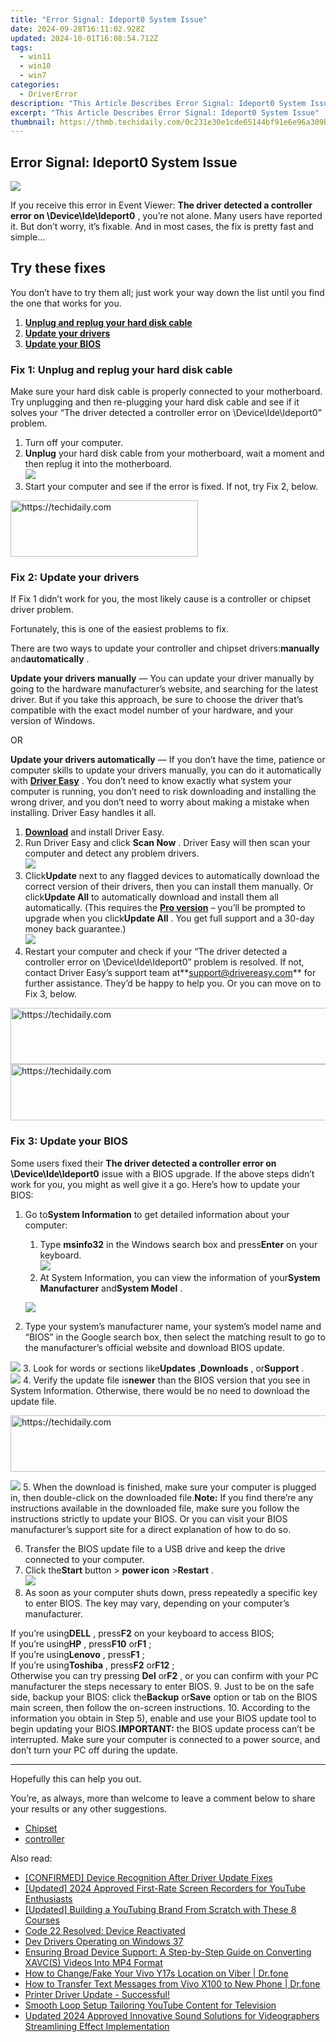 ```yaml
---
title: "Error Signal: Ideport0 System Issue"
date: 2024-09-28T16:11:02.928Z
updated: 2024-10-01T16:08:54.712Z
tags:
  - win11
  - win10
  - win7
categories:
  - DriverError
description: "This Article Describes Error Signal: Ideport0 System Issue"
excerpt: "This Article Describes Error Signal: Ideport0 System Issue"
thumbnail: https://thmb.techidaily.com/0c231e30e1cde65144bf91e6e96a309bb581e79a51b0603eaf2331d2401d5ca6.jpg
---
```


## Error Signal: Ideport0 System Issue

![](https://images.drivereasy.com/wp-content/uploads/2018/08/img_5b8639e7131c7.png)

 If you receive this error in Event Viewer: **The driver detected a controller error on \\Device\\Ide\\Ideport0** , you’re not alone.  Many users have reported it. But don’t worry, it’s fixable. And in most cases, the fix is pretty fast and simple…

## Try these fixes

 You don’t have to try them all; just work your way down the list until you find the one that works for you.

1. [**Unplug and replug your hard disk cable**](https://pish-posh-baby.sjv.io/g1jg15)
2. [**Update your drivers**](https://appsumo.8odi.net/gmezyk)
3. [**Update your BIOS**](https://tidio.pxf.io/9grog5)

### Fix 1: Unplug and replug your hard disk cable

 Make sure your hard disk cable is properly connected to your motherboard. Try unplugging and then re-plugging your hard disk cable and see if it solves your “The driver detected a controller error on \\Device\\Ide\\Ideport0” problem.

1. Turn off your computer.
2. **Unplug** your hard disk cable from your motherboard, wait a moment and then replug it into the motherboard.  
![](https://images.drivereasy.com/wp-content/uploads/2018/11/img_5bf7a3ca9a5a8-300x280.jpg)
3. Start your computer and see if the error is fixed. If not, try Fix 2, below.

<!-- affiliate ads begin -->
<a href="https://aligracehair.sjv.io/c/5597632/2135355/19272" target="_top" id="2135355">
  <img src="//a.impactradius-go.com/display-ad/19272-2135355" border="0" alt="https://techidaily.com" width="300" height="90"/>
</a>
<img height="0" width="0" src="https://aligracehair.sjv.io/i/5597632/2135355/19272" style="position:absolute;visibility:hidden;" border="0" />
<!-- affiliate ads end -->

### Fix 2: Update your drivers

 If Fix 1 didn’t work for you, the most likely cause is a controller or chipset driver problem.

Fortunately, this is one of the easiest problems to fix.

 There are two ways to update your controller and chipset drivers:**manually** and**automatically** .

**Update your drivers manually** — You can update your driver manually by going to the hardware manufacturer’s website, and searching for the latest driver. But if you take this approach, be sure to choose the driver that’s compatible with the exact model number of your hardware, and your version of Windows.

OR

**Update your drivers automatically** — If you don’t have the time, patience or computer skills to update your drivers manually, you can do it automatically with **[Driver Easy](https://tools.techidaily.com/drivereasy/download/)**  . You don’t need to know exactly what system your computer is running, you don’t need to risk downloading and installing the wrong driver, and you don’t need to worry about making a mistake when installing. Driver Easy handles it all.

1. **[Download](https://tools.techidaily.com/drivereasy/download/)**  and install Driver Easy.
2. Run Driver Easy and click **Scan Now** . Driver Easy will then scan your computer and detect any problem drivers.  
![](https://images.drivereasy.com/wp-content/uploads/2018/09/img_5b920d759d33e.jpg)
3. Click**Update** next to any flagged devices to automatically download the correct version of their drivers, then you can install them manually. Or click**Update All** to automatically download and install them all automatically. (This requires the **[Pro version](https://tools.techidaily.com/drivereasy/download/)**  – you’ll be prompted to upgrade when you click**Update All** . You get full support and a 30-day money back guarantee.)  
![](https://images.drivereasy.com/wp-content/uploads/2018/09/img_5b920e62afcac.jpg)
4. Restart your computer and check if your “The driver detected a controller error on \\Device\\Ide\\Ideport0” problem is resolved. If not, contact Driver Easy’s support team at**<support@drivereasy.com>** for further assistance. They’d be happy to help you. Or you can move on to Fix 3, below.

<!-- affiliate ads begin -->
<a href="https://appsumo.8odi.net/c/5597632/2151893/7443" target="_top" id="2151893">
  <img src="//a.impactradius-go.com/display-ad/7443-2151893" border="0" alt="https://techidaily.com" width="728" height="90"/>
</a>
<img height="0" width="0" src="https://appsumo.8odi.net/i/5597632/2151893/7443" style="position:absolute;visibility:hidden;" border="0" />
<!-- affiliate ads end -->

<!-- affiliate ads begin -->
<a href="https://electronicx.pxf.io/c/5597632/1167086/14483" target="_top" id="1167086">
  <img src="//a.impactradius-go.com/display-ad/14483-1167086" border="0" alt="https://techidaily.com" width="728" height="90"/>
</a>
<img height="0" width="0" src="https://electronicx.pxf.io/i/5597632/1167086/14483" style="position:absolute;visibility:hidden;" border="0" />
<!-- affiliate ads end -->

### Fix 3: Update your BIOS

 Some users fixed their   **The driver detected a controller error on \\Device\\Ide\\Ideport0**  issue with a BIOS upgrade. If the above steps didn’t work for you, you might as well give it a go. Here’s how to update your BIOS:

1. Go to**System Information** to get detailed information about your computer:  
   1. Type **msinfo32**  in the Windows search box and press**Enter** on your keyboard.  
   ![](https://images.drivereasy.com/wp-content/uploads/2018/09/img_5b91080612181.png)  
   2. At System Information, you can view the information of your**System Manufacturer** and**System Model** .  

   ![](https://images.drivereasy.com/wp-content/uploads/2018/09/img_5b9108627406a.jpg)
2. Type your system’s manufacturer name, your system’s model name and “BIOS” in the Google search box, then select the matching result to go to the manufacturer’s official website and download BIOS update.  

![](https://images.drivereasy.com/wp-content/uploads/2018/09/img_5b91003b0ad26.jpg)
3. Look for words or sections like**Updates** ,**Downloads** , or**Support** .  
![](https://images.drivereasy.com/wp-content/uploads/2018/09/img_5b910c00d25e0.jpg)
4. Verify the update file is**newer** than the BIOS version that you see in System Information. Otherwise, there would be no need to download the update file.  

<!-- affiliate ads begin -->
<a href="https://aligracehair.sjv.io/c/5597632/2012420/19272" target="_top" id="2012420">
  <img src="//a.impactradius-go.com/display-ad/19272-2012420" border="0" alt="https://techidaily.com" width="728" height="90"/>
</a>
<img height="0" width="0" src="https://aligracehair.sjv.io/i/5597632/2012420/19272" style="position:absolute;visibility:hidden;" border="0" />
<!-- affiliate ads end -->

![](https://images.drivereasy.com/wp-content/uploads/2018/09/img_5b910d06eaf9e.jpg)
5. When the download is finished, make sure your computer is plugged in, then double-click on the downloaded file.**Note:** If you find there’re any instructions available in the downloaded file, make sure you follow the instructions strictly to update your BIOS. Or you can visit your BIOS manufacturer’s support site for a direct explanation of how to do so.

6. Transfer the BIOS update file to a USB drive and keep the drive connected to your computer.
7. Click the**Start** button > **power icon** \>**Restart** .  
![](https://images.drivereasy.com/wp-content/uploads/2018/09/img_5b92199f274f4.png)
8. As soon as your computer shuts down, press repeatedly a specific key to enter BIOS. The key may vary, depending on your computer’s manufacturer.  

 If you’re using**DELL** , press**F2** on your keyboard to access BIOS;  
 If you’re using**HP** , press**F10** or**F1** ;  
 If you’re using**Lenovo** , press**F1** ;  
 If you’re using**Toshiba** , press**F2** or**F12** ;  
 Otherwise you can try pressing **Del** or**F2** , or you can confirm with your PC manufacturer the steps necessary to enter BIOS.
9. Just to be on the safe side, backup your BIOS: click the**Backup** or**Save** option or tab on the BIOS main screen, then follow the on-screen instructions.
10. According to the information you obtain in Step 5), enable and use your BIOS update tool to begin updating your BIOS.**IMPORTANT:** the BIOS update process can’t be interrupted. Make sure your computer is connected to a power source, and don’t turn your PC off during the update.

---

Hopefully this can help you out.

 You’re, as always, more than welcome to leave a comment below to share your results or any other suggestions.

* [Chipset](https://store.drivereasy.com/order/cart.php?PRODS=4731822&QTY=1&AFFILIATE=108875)
* [controller](https://unicoeye.pxf.io/3enoev)

<ins class="adsbygoogle"
     style="display:block"
     data-ad-format="autorelaxed"
     data-ad-client="ca-pub-7571918770474297"
     data-ad-slot="1223367746"></ins>

<ins class="adsbygoogle"
     style="display:block"
     data-ad-client="ca-pub-7571918770474297"
     data-ad-slot="8358498916"
     data-ad-format="auto"
     data-full-width-responsive="true"></ins>

<span class="atpl-alsoreadstyle">Also read:</span>
<div><ul>
<li><a href="https://driver-error.techidaily.com/confirmed-device-recognition-after-driver-update-fixes/"><u>[CONFIRMED] Device Recognition After Driver Update Fixes</u></a></li>
<li><a href="https://eaxpv-info.techidaily.com/updated-2024-approved-first-rate-screen-recorders-for-youtube-enthusiasts/"><u>[Updated] 2024 Approved First-Rate Screen Recorders for YouTube Enthusiasts</u></a></li>
<li><a href="https://youtube-videos.techidaily.com/updated-building-a-youtubing-brand-from-scratch-with-these-8-courses/"><u>[Updated] Building a YouTubing Brand From Scratch with These 8 Courses</u></a></li>
<li><a href="https://driver-error.techidaily.com/code-22-resolved-device-reactivated/"><u>Code 22 Resolved: Device Reactivated</u></a></li>
<li><a href="https://driver-error.techidaily.com/dev-drivers-operating-on-windows-37/"><u>Dev Drivers Operating on Windows 37</u></a></li>
<li><a href="https://solve-helper.techidaily.com/ensuring-broad-device-support-a-step-by-step-guide-on-converting-xavcs-videos-into-mp4-format/"><u>Ensuring Broad Device Support: A Step-by-Step Guide on Converting XAVC(S) Videos Into MP4 Format</u></a></li>
<li><a href="https://location-social.techidaily.com/how-to-changefake-your-vivo-y17s-location-on-viber-drfone-by-drfone-virtual-android/"><u>How to Change/Fake Your Vivo Y17s Location on Viber | Dr.fone</u></a></li>
<li><a href="https://android-transfer.techidaily.com/how-to-transfer-text-messages-from-vivo-x100-to-new-phone-drfone-by-drfone-transfer-from-android-transfer-from-android/"><u>How to Transfer Text Messages from Vivo X100 to New Phone | Dr.fone</u></a></li>
<li><a href="https://driver-error.techidaily.com/1721104429316-printer-driver-update-successful/"><u>Printer Driver Update - Successful!</u></a></li>
<li><a href="https://youtube-clips.techidaily.com/smooth-loop-setup-tailoring-youtube-content-for-television/"><u>Smooth Loop Setup Tailoring YouTube Content for Television</u></a></li>
<li><a href="https://audio-editing.techidaily.com/updated-2024-approved-innovative-sound-solutions-for-videographers-streamlining-effect-implementation/"><u>Updated 2024 Approved Innovative Sound Solutions for Videographers Streamlining Effect Implementation</u></a></li>
</ul></div>

